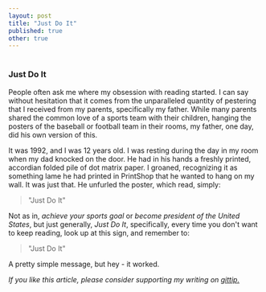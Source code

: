 ```yaml
---
layout: post
title: "Just Do It"
published: true
other: true
---
```

# 
# 
### Just Do It

People often ask me where my obsession with reading started. I can say without hesitation that it comes from the unparalleled quantity of pestering that I received from my parents, specifically my father. While many parents shared the common love of a sports team with their children, hanging the posters of the baseball or football team in their rooms, my father, one day, did his own version of this.

It was 1992, and I was 12 years old. I was resting during the day in my room when my dad knocked on the door. He had in his hands a freshly printed, accordian folded pile of dot matrix paper. I groaned, recognizing it as something lame he had printed in PrintShop that he wanted to hang on my wall. It was just that. He unfurled the poster, which read, simply:

> "Just Do It"

Not as in, *achieve your sports goal* or *become president of the United States*, but just generally, *Just Do It*, specifically, every time you don't want to keep reading, look up at this sign, and remember to: 

> "Just Do It"

A pretty simple message, but hey - it worked.

*If you like this article, please consider supporting my writing on <a href="https://www.gittip.com/mrb_bk/">gittip.</a>*
